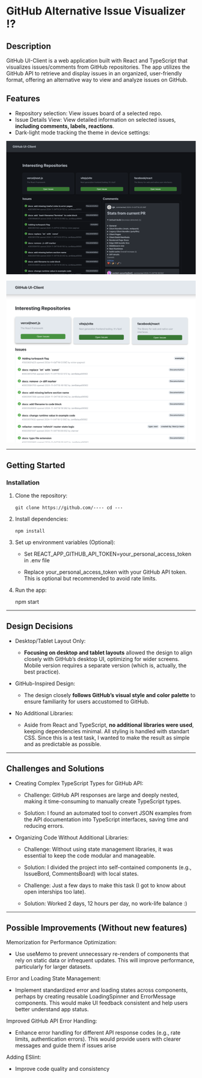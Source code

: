 # GitHub Alternative Issue Visualizer ⁉️

## Description

GitHub UI-Client is a web application built with React and TypeScript that visualizes issues/comments from GitHub repositories. The app utilizes the GitHub API to retrieve and display issues in an organized, user-friendly format, offering an alternative way to view and analyze issues on GitHub.


## Features

-   Repository selection: View issues board of a selected repo.
-   Issue Details View: View detailed information on selected issues, **including comments, labels, reactions**.
-   Dark-light mode tracking the theme in device settings:

![](./public/darkmode.png)

![](./public/lightmode.png)

----------

## Getting Started

### Installation

1.  Clone the repository:
   
    `git clone https://github.com/----
    cd ---` 
    
2.  Install dependencies:
    
    `npm install` 
    
3.  Set up environment variables (Optional):
    
    -  Set REACT_APP_GITHUB_API_TOKEN=your_personal_access_token 
        in .env file 
        
    -   Replace your_personal_access_token with your GitHub API token. This is optional but recommended to avoid rate limits.
    
4.  Run the app:
    
    npm start 
    

----------

## Design Decisions
-   Desktop/Tablet Layout Only:
    
    -   **Focusing on desktop and tablet layouts** allowed the design to align closely with GitHub’s desktop UI, optimizing for wider screens. Mobile version requires a separate version (which is, actually, the best practice).

-   GitHub-Inspired Design:
    
    -   The design closely **follows GitHub’s visual style and color palette** to ensure familiarity for users accustomed to GitHub. 
    

-   No Additional Libraries:

    -   Aside from React and TypeScript, **no additional libraries were used**, keeping dependencies minimal. All styling is handled with standart CSS. Since this is a test task, I wanted to make the result as simple and as predictable as possible.

----------

## Challenges and Solutions

-   Creating Complex TypeScript Types for GitHub API:
    
    -   Challenge: GitHub API responses are large and deeply nested, making it time-consuming to manually create TypeScript types.

    -   Solution: I found an automated tool to convert JSON examples from the API documentation into TypeScript interfaces, saving time and reducing errors.

-   Organizing Code Without Additional Libraries:
    
    -   Challenge: Without using state management libraries, it was essential to keep the code modular and manageable.
    -   Solution: I divided the project into self-contained components (e.g., IssueBord, CommentsBoard) with local states.


    -   Challenge: Just a few days to make this task (I got to know about open interships too late).
    -   Solution: Worked 2 days, 12 hours per day, no work-life balance :)
----------


## Possible Improvements (Without new features)

Memorization for Performance Optimization:
    
- Use useMemo to prevent unnecessary re-renders of components that rely on static data or infrequent updates. This will improve performance, particularly for larger datasets.

Error and Loading State Management:

-   Implement standardized error and loading states across components, perhaps by creating reusable LoadingSpinner and ErrorMessage components. This would make UI feedback consistent and help users better understand app status.

Improved GitHub API Error Handling:

-   Enhance error handling for different API response codes (e.g., rate limits, authentication errors). This would provide users with clearer messages and guide them if issues arise

Adding ESlint:

-   Improve code quality and consistency
